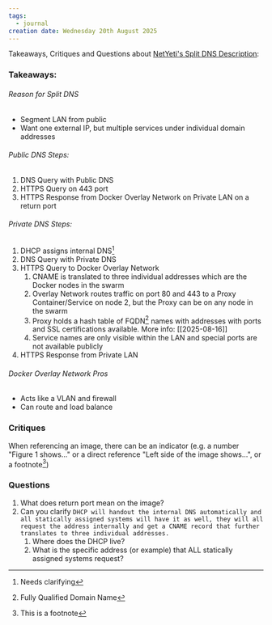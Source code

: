 ```yaml
---
tags:
  - journal
creation date: Wednesday 20th August 2025
---
```

Takeaways, Critiques and Questions about [NetYeti's Split DNS Description](https://growlf.github.io/journal/Tricks/Split-DNS):
### Takeaways:
###### Reason for Split DNS
- Segment LAN from public
- Want one external IP, but multiple services under individual domain addresses
###### Public DNS Steps: 
1. DNS Query with Public DNS
2. HTTPS Query on 443 port
3. HTTPS Response from Docker Overlay Network on Private LAN on a return port
###### Private DNS Steps:
1. DHCP assigns internal DNS[^2]
2. DNS Query with Private DNS
3. HTTPS Query to Docker Overlay Network
	1. CNAME is translated to three individual addresses which are the Docker nodes in the swarm
	2. Overlay Network routes traffic on port 80 and 443 to a Proxy Container/Service on node 2, but the Proxy can be on any node in the swarm
	3. Proxy holds a hash table of FQDN[^3] names with addresses with ports and SSL certifications available. 
	   More info: [[2025-08-16]]
	4. Service names are only visible within the LAN and special ports are not available publicly
4. HTTPS Response from Private LAN 
###### Docker Overlay Network Pros
- Acts like a VLAN and firewall
- Can route and load balance
### Critiques
When referencing an image, there can be an indicator (e.g. a number "Figure 1 shows..." or a direct reference "Left side of the image shows...", or a footnote[^1])

### Questions
1. What does return port mean on the image?
2. Can you clarify `DHCP will handout the internal DNS automatically and all statically assigned systems will have it as well, they will all request the address internally and get a CNAME record that further translates to three individual addresses.` 
	1. Where does the DHCP live?
	2. What is the specific address (or example) that ALL statically assigned systems request? 



[^1]: This is a footnote

[^2]: Needs clarifying

[^3]: Fully Qualified Domain Name
